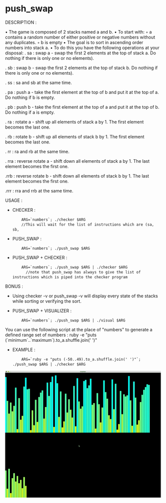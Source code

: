 # push_swap

DESCRIPTION : 

• The game is composed of 2 stacks named a and b.
• To start with:
◦ a contains a random number of either positive or negative numbers without
any duplicates.
◦ b is empty
• The goal is to sort in ascending order numbers into stack a.
• To do this you have the following operations at your disposal:
. sa : swap a - swap the first 2 elements at the top of stack a. Do nothing if there
is only one or no elements).

. sb : swap b - swap the first 2 elements at the top of stack b. Do nothing if there
is only one or no elements).

. ss : sa and sb at the same time.

. pa : push a - take the first element at the top of b and put it at the top of a. Do
nothing if b is empty.

. pb : push b - take the first element at the top of a and put it at the top of b. Do
nothing if a is empty.

. ra : rotate a - shift up all elements of stack a by 1. The first element becomes
the last one.

. rb : rotate b - shift up all elements of stack b by 1. The first element becomes
the last one.

. rr : ra and rb at the same time.

. rra : reverse rotate a - shift down all elements of stack a by 1. The last element
becomes the first one.

.rrb : reverse rotate b - shift down all elements of stack b by 1. The last element
becomes the first one.

.rrr : rra and rrb at the same time.

 USAGE :

- CHECKER : 
          
          ARG=`numbers`; ./checker $ARG
          //This will wait for the list of instructions which are (sa, sb, 
- PUSH_SWAP : 

          ARG=`numbers`; ./push_swap $ARG
- PUSH_SWAP + CHECKER : 
            
          ARG=`numbers`; ./push_swap $ARG | ./checker $ARG 
            //note that push_swap has always to give the list of instructions which is piped into the checker program

BONUS :
- Using checker -v or push_swap -v will display every state of the stacks while sorting or verifying the sort.

- PUSH_SWAP + VISUALIZER : 

          ARG=`numbers`; ./push_swap $ARG | ./visual $ARG

You can use the following script at the place of "numbers" to generate a defined range set of numbers :
          ruby -e "puts (\`minimum\`..\`maximum\`).to_a.shuffle.join(' ')"
          
- EXAMPLE : 
          
          ARG=`ruby -e "puts (-50..49).to_a.shuffle.join(' ')"`; ./push_swap $ARG | ./checker $ARG

![](ps.gif)
